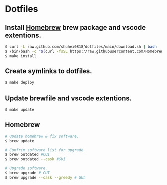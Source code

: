 # Dotfiles

## Install [Homebrew](https://brew.sh/) brew package and vscode extentions.
```bash
$ curl -L raw.github.com/shuhei0818/dotfiles/main/download.sh | bash
$ /bin/bash -c "$(curl -fsSL https://raw.githubusercontent.com/Homebrew/install/HEAD/install.sh)"
$ make install
```

## Create symlinks to dotfiles.
```bash
$ make deploy
```

## Update brewfile and vscode extentions.
```bash
$ make update
```

## Homebrew
```bash
# Update homebrew & fix software.
$ brew update

# Confrim software list for upgrade.
$ brew outdated #CUI
$ brew outdated --cask #GUI

# Upgrade software.
$ brew upgrade # CUI
$ brew upgrade --cask --greedy # GUI
```

